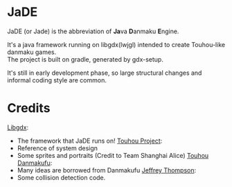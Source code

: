 # JaDE
JaDE (or Jade) is the abbreviation of **Ja**va **D**anmaku **E**ngine.

It's a java framework running on libgdx(lwjgl) intended to create Touhou-like danmaku games.  
The project is built on gradle, generated by gdx-setup.

It's still in early development phase, so large structural changes and informal coding style are common.

# Credits
[Libgdx](https://github.com/libgdx/libgdx):
 - The framework that JaDE runs on!
[Touhou Project](https://en.touhouwiki.net/wiki/Touhou_Project):
 - Reference of system design
 - Some sprites and portraits (Credit to Team Shanghai Alice)
[Touhou Danmakufu](https://en.touhouwiki.net/wiki/Touhou_Danmakufu):
 - Many ideas are borrowed from Danmakufu
[Jeffrey Thompson](https://github.com/jeffThompson/CollisionDetection):
 - Some collision detection code.
